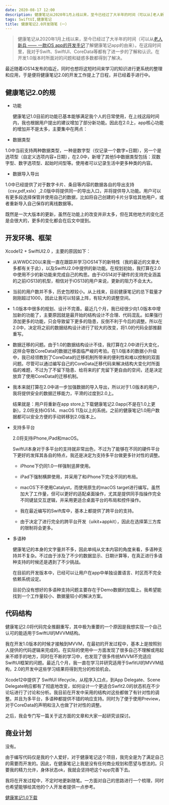 ```yaml
---
date: 2020-08-17 12:00
description: 健康笔记从2020年1月上线以来，至今已经过了大半年的时间（可以从[老人新兵 —— 一款iOS app的开发手记](https://zhuanlan.zhihu.com/p/103822455)了解健康笔记app的由来）。在这段时间里，我对于Swift、SwiftUI、CoreData等都有了进一步的了解和认识。在开发1.0版本时所面对的问题和疑惑多数都得到了解决。
tags: SwiftUI,健康笔记
title: 健康笔记2.0开发随笔（一）
---
```



> 健康笔记从2020年1月上线以来，至今已经过了大半年的时间（可以从[老人新兵 —— 一款iOS app的开发手记](https://zhuanlan.zhihu.com/p/103822455)了解健康笔记app的由来）。在这段时间里，我对于Swift、SwiftUI、CoreData等都有了进一步的了解和认识。在开发1.0版本时所面对的问题和疑惑多数都得到了解决。

最近随着iOS14发布的临近，同时也想将这短时间来学习的知识进行更系统的整理和应用，于是便将健康笔记2.0的开发工作提上了日程，并已经着手进行中。

## 健康笔记2.0的规 ##

* 功能

  健康笔记1.0目前的功能已基本能够满足我个人的日常使用，在上线这段时间内，我也根据用户提出的建议增加了部分新功能。因此在2.0上，app核心功能的增加并不是太多，主要集中在两点：

* 数据类型

1.0中当前支持两种数据类型，一种是数字型（仅记录一个数字+日期），另一个是选项型（自定义选项内容+日期），在2.0中，新增了其他5中数据类型包括：双数字型、数字选项型、起始时间型等。使用者可以记录生活中更多种类的内容。

* 数据导入导出

1.0中已经提供了对于数字卡片、条目等内容的数据各自的导出支持（csv,pdf,xslx）,2.0版中将提供同一的导出入口，并将提供导入功能。用户可以有更多段选择保管并使用自己的数据，比如将自己创建的卡片分享给其他用户，或者重新导入自己保存的离线数据等。

既然是一次大版本的更新，虽然在功能上的改变并非太多，但在其他地方的变化还是会很大的，更多的变化都会在后文中提到。

## 开发环境、框架 ##

Xcode12 + SwiftUI2.0 ，主要的原因如下：

* 从WWDC20以来我一直在跟踪并学习iOS14下的新特性（我的最近的文章大多都有关于此），以及SwiftU2.0中提供的新功能。在规划初始，我打算在2.0中使用不少的新功能来完成自己的构思。由于iOS14对于硬件的支持完全涵盖的之前iOS13的机型，相信对于iOS13的用户来说，更新的阻力不会太大。

* 当前的用户数并不多，历史包袱较小。从上线来，目前健康笔记的总下载量才刚刚超过1000，因此让我可以轻装上阵，有较大的调整空间。
* 1.0版本中很多的规划、设计不完善。最近几个月，我已经很少向1.0版本中增加新的功能了，主要原因就是最开始的结构设计不合理、代码混乱。如果强行添加更多的功能，只会导致留下更多的隐患，反倒不利于今后的调整。所以在2.0中，决定将之前的数据结构设计进行了较大的改变，将1.0的代码全部推翻重写。
* 数据迁移的问题。由于1.0的数据结构设计不佳，我打算在2.0中进行大变化，这样会导致CoreData的数据迁移面临严峻的考验。在1.0版本的数据小升级中，我已经领教到了CoreData的迁移机制所带来的便利性和难以控制的双面问题。尽管可以通过编写自己的CoreData迁移代码来解决结构大变化时所面临的难题，不过为了不留下隐患、给将来的扩充留下更自由的空间，还是决定放弃了使用CoreData的迁移机制。
* 我本来就打算在2.0中进一步加强数据的导入导出，所以对于1.0版本的用户，我将提供安全的数据迁移能力，平滑的过度到2.0上。

  结果就是：用户将重新在app store上下载健康笔记2.0app(不是在1.0上更新)，2.0将支持iOS14、macOS 11及以上的系统。之前的健康笔记1.0用户数据都可以安全方便的手动转移到2.0版本上。

* 支持多平台

  2.0将支持iPhone,iPad和macOS。

  SwiftUI本身对于多平台的支持就非常出色，不过为了能够在不同的硬件平台下更好的发挥其各自的特点，我还是决定为支持多平台做更多针对性的调整。

  * iPhone下仍同1.0一样强制竖屏使用。

  * iPad下强制横屏使用，并采用了和iPhone下完全不同的布局。

  * macOS下不使用Catalyst，而使用原生的macOS target进行编写。虽然加大了工作量，但可以更好的适配桌面操作，尤其是提供同手指操作完全不同键鼠交互逻辑，并采用更适合桌面平台的布局和控件操作。

  * 我在最近编写的Swift库中，基本上都提供了跨平台的支持。

  * 由于决定了进行完全的跨平台开发（uikit+appkit），因此在选择第三方库的限制将会更多。
  
* 多语种

  健康笔记的本身的文字量并不多，因此单纯从文本内容的角度来看，多语种支持并不复杂。不过由于涉及了不少的数据显示、日期计算等，在真正进行多语种支持的时候还是遇到了不少挑战。

  在目前的开发版本中，已经可以让用户在app中单独设置语言、时区而不完全依赖系统设定。

  目前仍没有想好的多语种支持问题主要存在于Demo数据的加载上。我希望能找到一个工作量较小、数据量较小的解决方案。

## 代码结构 ##

  健康笔记2.0将代码完全推翻重写，其中极为重要的一个原因是我想实现一个自己认可的能适用于SwiftUI的MVVM结构。

  我在开发1.0版本的时候才接触到MVVM，在最初的开发过程中，基本上是按照别人提供的代码逻辑来完成的。在实际的使用中一方面发现了很多自己不理解或用起来不顺手的地方，同时在不断的学习中，也发现了很多传统MVVM不完适应SwiftUI框架的问题。最近几个月，我一直在学习并研究适用于SwfitUI的MVVM结构，2.0的开发中这些学习结果将得到充分的检验机会。

  Xcode12中提供了 SwiftUI lifecycle，从程序入口点，到App Delegate、Scene Delegate响应都有了彻底地改变，如何设计一个更适合Swfit2.0的状态机在不少论坛进行了讨论和分析。我目前在开发中采用的结构对这些都做了有针对性的调整。并且为多平台，多语种都提供不错的响应支持。同时为了便于使用Preview，对于CoreData的声明和注入也做了针对性的调整。

  之后，我会专门写一篇关于这方面的文章和大家一起研究谈探讨。

## 商业计划 ##

  没有。

  由于编写代码仅是我的个人爱好，对于健康笔记这个项目，我完全是为了满足自己的需要而开发的。因此，在健康笔记上我是没有任何商业规划和愿望与想法的。只要我的精力允许，身体状态ok，我就会坚持吧这个app完善下去。

我将在开发过程中，不定时地更新随笔。一方面对自己的思路进行一个梳理，同时也希望能够给其他的个人开发者提供一点参考。

[健康笔记1.0下载](https://itunes.apple.com/WebObjects/MZStore.woa/wa/viewSoftware?id=1492861358)
